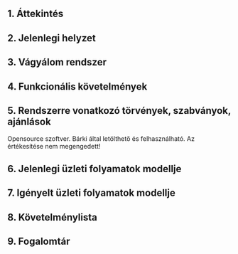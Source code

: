 ## 1. Áttekintés

## 2. Jelenlegi helyzet

## 3. Vágyálom rendszer 

## 4. Funkcionális követelmények

## 5. Rendszerre vonatkozó törvények, szabványok, ajánlások

Opensource szoftver. Bárki által letölthető és felhasználható. Az értékesítése nem megengedett!

## 6. Jelenlegi üzleti folyamatok modellje

## 7. Igényelt üzleti folyamatok modellje

## 8. Követelménylista

## 9. Fogalomtár

